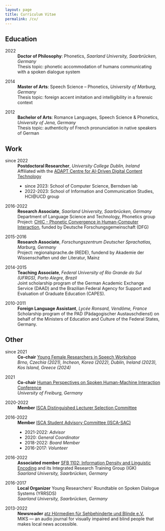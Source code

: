 ```yaml
---
layout: page
title: Curriculum Vitae
permalink: /cv/
---
```


## Education

<dl>
	<dt>2022</dt>	
	<dd><strong>Doctor of Philosophy</strong>: Phonetics, <em>Saarland University, Saarbrücken, Germany</em><br>
	Thesis topic: phonetic accommodation of humans communicating with a spoken dialogue system</dd>
</dl>

<dl>
	<dt>2014</dt>	
	<dd><strong>Master of Arts</strong>: Speech Science – Phonetics, <em>University of Marburg, Germany</em><br>
	Thesis topic: foreign accent imitation and intelligibility in a forensic context</dd>
</dl>

<dl>
	<dt>2012</dt>	
	<dd><strong>Bachelor of Arts</strong>: Romance Languages, Speech Science & Phonetics, <em>University of Jena, Germany</em><br>
	Thesis topic: authenticity of French pronunciation in native speakers of German</dd>
	
</dl>


## Work

<dl>
	<dt>since 2022</dt>	
	<dd><strong>Postdoctoral Researcher</strong>, <em>University College Dublin, Ireland</em><br>
	Affiliated with the <a href="https://www.adaptcentre.ie/" target="_blank" rel="noopener">ADAPT Centre for AI-Driven Digital Content Technology</a>
	<ul>
		<li>since 2023: School of Computer Science, Berndsen lab</li>
		<li>2022-2023: School of Information and Communication Studies, HCI@UCD group</li>
	</ul>
	</dd>
</dl>

<dl>
	<dt>2016-2022</dt>	
	<dd><strong>Research Associate</strong>, <em>Saarland University, Saarbrücken, Germany</em><br>
	Department of Language Science and Technology, Phonetics group<br>
	Project: <a href="https://ioonaa.github.io/chicproject/" target="_blank" rel="noopener">CHIC - Phonetic Convergence in Human-Computer Interaction</a>, funded by Deutsche Forschungsgemeinschaft (DFG)</dd>
</dl>

<dl>
	<dt>2015-2016</dt>	
	<dd><strong>Research Associate</strong>, <em>Forschungszentrum Deutscher Sprachatlas, Marburg, Germany</em><br>
	Project: regionalsprache.de (REDE), fundend by Akademie der Wissenschaften und der Literatur, Mainz</dd>
</dl>

<dl>
	<dt>2014-2015</dt>	
	<dd><strong>Teaching Associate</strong>, <em>Federal University of Rio Grande do Sul (UFRGS), Porto Alegre, Brazil</em><br>
	Joint scholarship program of the German Academic Exchange Service (DAAD) and the Brazilian Federal Agency for Support and Evaluation of Graduate Education (CAPES).</dd>
</dl>

<dl>
	<dt>2010-2011</dt>	
	<dd><strong>Foreign Language Assistant</strong>, <em>Lycée Ronsard, Vendôme, France</em><br>
	Scholarship program of the PAD (Pädagogischer Austauschdienst) on behalf of the Ministers of Education and Culture of the Federal States, Germany.</dd>
</dl>

## Other

<dl>
	<dt>since 2021</dt>	
	<dd><strong>Co-chair</strong>
	<a href="https://sites.google.com/view/yfrsw-2024" target="_blank" rel="noopener">Young Female Researchers in Speech Workshop</a><br>
	<em>Brno, Czechia (2021), Incheon, Korea (2022), Dublin, Ireland (2023), Kos Island, Greece (2024)</em></dd>
</dl>

<dl>
	<dt>2021</dt>	
	<dd><strong>Co-chair</strong>
	<a href="https://www.frias.uni-freiburg.de/de/veranstaltungen/nachwuchskonferenzen/SpoHuMa21" target="_blank" rel="noopener">Human Perspectives on Spoken Human-Machine Interaction Conference</a><br>
	<em>University of Freiburg, Germany</em></dd>
</dl>

<dl>
	<dt>2020-2022</dt>	
	<dd><strong>Member</strong> <a href="https://www.isca-speech.org/Distinguished-Lecturers" target="_blank" rel="noopener">ISCA Distinguished Lecturer Selection Committee</a></dd>
</dl>

<dl>
	<dt>2016-2022</dt>	
	<dd><strong>Member</strong> <a href="http://www.isca-students.org/sacweb/" target="_blank" rel="noopener">ISCA Student Advisory Committee (ISCA-SAC)</a>
		<ul>
			<li>2021-2022: <em>Advisor</em></li>
			<li>2020: <em>General Coordinator</em></li>
			<li>2018-2022: <em>Board Member</em></li>
			<li>2016-2017: <em>Volunteer</em></li>
		</ul>
	</dd>
	
</dl>

<dl>
	<dt>2016-2022</dt>	
	<dd><strong>Associated member</strong> <a href="http://www.sfb1102.uni-saarland.de/" target="_blank" rel="noopener">SFB 1102: Information Density and Linguistic Encoding</a> and its Integrated Research Training Group (IGK)<br>
	<em>Saarland University, Saarbrücken, Germany</em>
	</dd>
</dl>

<dl>
	<dt>2016-2017</dt>	
	<dd><strong>Local Organizer</strong>
	Young Researchers' Roundtable on Spoken Dialogue Systems (YRRSDS)<br>
	<em>Saarland University, Saarbrücken, Germany</em>
	</dd> 
</dl>

<dl>
	<dt>2013-2022</dt>	
	<dd><strong>Newsreader</strong>
	<a href="https://www.blindenzeitung.de/index.php/service/auskunft-2?eid=241" target="_blank" rel="noopener">atz Hörmedien für Sehbehinderte und Blinde e.V.</a><br>
	MIKS &mdash; an audio journal for visually impaired and blind people that makes local news accessible.
	</dd>
</dl>


